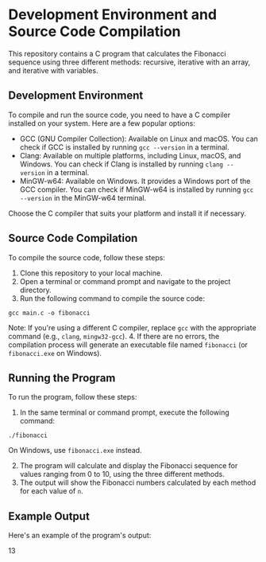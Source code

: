 # Development Environment and Source Code Compilation

This repository contains a C program that calculates the Fibonacci sequence using three different methods: recursive, iterative with an array, and iterative with variables.

## Development Environment

To compile and run the source code, you need to have a C compiler installed on your system. Here are a few popular options:

- GCC (GNU Compiler Collection): Available on Linux and macOS. You can check if GCC is installed by running `gcc --version` in a terminal.
- Clang: Available on multiple platforms, including Linux, macOS, and Windows. You can check if Clang is installed by running `clang --version` in a terminal.
- MinGW-w64: Available on Windows. It provides a Windows port of the GCC compiler. You can check if MinGW-w64 is installed by running `gcc --version` in the MinGW-w64 terminal.

Choose the C compiler that suits your platform and install it if necessary.

## Source Code Compilation

To compile the source code, follow these steps:

1. Clone this repository to your local machine.
2. Open a terminal or command prompt and navigate to the project directory.
3. Run the following command to compile the source code:

`gcc main.c -o fibonacci`

Note: If you're using a different C compiler, replace `gcc` with the appropriate command (e.g., `clang`, `mingw32-gcc`).
4. If there are no errors, the compilation process will generate an executable file named `fibonacci` (or `fibonacci.exe` on Windows).

## Running the Program

To run the program, follow these steps:

1. In the same terminal or command prompt, execute the following command:

`./fibonacci`

On Windows, use `fibonacci.exe` instead.

2. The program will calculate and display the Fibonacci sequence for values ranging from 0 to 10, using the three different methods.
3. The output will show the Fibonacci numbers calculated by each method for each value of `n`.

## Example Output

Here's an example of the program's output:

13